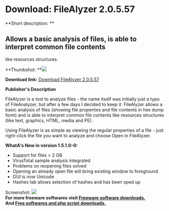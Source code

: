 # Download: FileAlyzer 2.0.5.57

**Short description: **

## Allows a basic analysis of files, is able to interpret common file contents
like resources structures.

  
**Thumbshot: **![](http://www.freewarefiles.com/screenshot/filealyzer_md.gif)   
  
**Download link:** [Download FileAlyzer 2.0.5.57](http://freesoftwares.boysofts.com/FileAlyzer_program_17180.html)  
  

**Publisher's Description**  
  

FileAlyzer is a tool to analyze files - the name itself was initially just a
typo of FileAnalyzer, but after a few days I decided to keep it. FileAlyzer
allows a basic analysis of files (showing file properties and file contents in
hex dump form) and is able to interpret common file contents like resources
structures (like text, graphics, HTML, media and PE).

Using FileAlyzer is as simple as viewing the regular properties of a file -
just right-click the file you want to analyze and choose Open in FileAlyzer.

**WhatA's New in version 1.5.1.0-0:**

  * Support for files > 2 GB 
  * VirusTotal sample analysis integrated 
  * Problems on reopening files solved 
  * Opening an already open file will bring existing window to foreground 
  * GUI is now Unicode 
  * Hashes tab allows selection of hashes and has been sped up 

  
  
Screenshot: ![](http://www.freewarefiles.com/screenshot/filealyzer.gif)  
**For more freeware softwares visit [Freeware software downloads.](http://freesoftwares.boysofts.com/)**   
**And [Free softwares and php script downloads.](http://www.boysofts.com/)**

